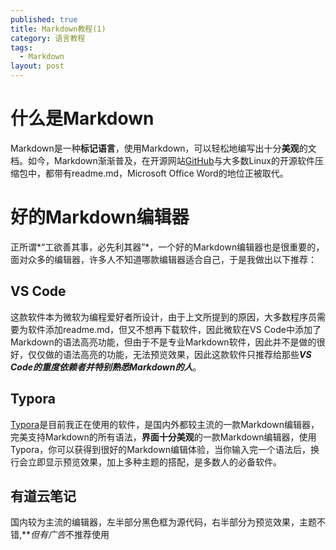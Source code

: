 ```yaml
---
published: true
title: Markdown教程(1)
category: 语言教程
tags: 
  - Markdown
layout: post
---
```


# 什么是Markdown

Markdown是一种**标记语言**，使用Markdown，可以轻松地编写出十分**美观**的文档。如今，Markdown渐渐普及，在开源网站[GitHub](github.com)与大多数Linux的开源软件压缩包中，都带有readme.md，Microsoft Office Word的地位正被取代。



# 好的Markdown编辑器 #

正所谓*“工欲善其事，必先利其器”*，一个好的Markdown编辑器也是很重要的，面对众多的编辑器，许多人不知道哪款编辑器适合自己，于是我做出以下推荐：

## VS Code ##

这款软件本为微软为编程爱好者所设计，由于上文所提到的原因，大多数程序员需要为软件添加readme.md，但又不想再下载软件，因此微软在VS Code中添加了Markdown的语法高亮功能，但由于不是专业Markdown软件，因此并不是做的很好，仅仅做的语法高亮的功能，无法预览效果，因此这款软件只推荐给那些***VS Code的重度依赖者并特别熟悉Markdown的人***。

## Typora ##

[Typora](typora.io)是目前我正在使用的软件，是国内外都较主流的一款Markdown编辑器，完美支持Markdown的所有语法，**界面十分美观**的一款Markdown编辑器，使用Typora，你可以获得到很好的Markdown编辑体验，当你输入完一个语法后，换行会立即显示预览效果，加上多种主题的搭配，是多数人的必备软件。



## 有道云笔记 ##
国内较为主流的编辑器，左半部分黑色框为源代码，右半部分为预览效果，主题不错,***但有广告*不推荐使用
